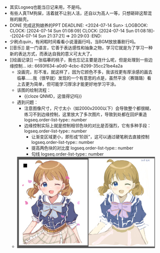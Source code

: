 - 其实Logseq也能当日记来用，不是吗。
- 有些人真TM狗屎，活着就不让别人活，还自以为高人一等，只想砸碎这帮混账的脑壳。
- DONE 完成这狗娘养的PPT
  DEADLINE: <2024-07-14 Sun>
  :LOGBOOK:
  CLOCK: [2024-07-14 Sun 01:08:09]
  CLOCK: [2024-07-14 Sun 01:08:18]--[2024-07-14 Sun 21:37:21] =>  20:29:03
  :END:
- 少刷点quin，有闲暇时间看看小说漫画行吗，当BGM放放番剧行吗。
- [[音乐]] 是一门语言，它善于表达感性和抽象之物，学习它就是为了学习一种新的表达方式，而表达自我的意义可太大了。
- [[绘画记录]] 一张临摹的桃子，我也忘记主要是连什么呢，但是处理到一些边缘控制…
  id:: 6693f634-a0d0-4cbc-8299-35cc21be4a2a
	- 没画完，形不准，就这样了，因为它颜色不多，我该找更有厚涂感的画去临摹……我（很早就）发现的一个有意思的点是，虽然平涂（赛璐璐）看上去更为简单，但可能学习厚涂才能更好地学习平涂。
	- 该图的绘制流程：
		- {{cloze QNMD，这值得记吗}}
	- 遇到问题：
		- 注意图像尺寸，尺寸太小（如2000x2000以下）会导致整个都很糊，练习不到边缘控制，这里放大了多次图片，导致到处都在回炉重造
		  logseq.order-list-type:: number
		- 边缘控制实际上就是控制相邻色块的对比是否强烈，它有多种手段：
		  logseq.order-list-type:: number
			- 让渐变区域更小，即形成“阶跃”，这可以通过硬笔刷去直接控制
			  logseq.order-list-type:: number
			- 提高两色块的对比度
			  logseq.order-list-type:: number
			- 勾线
			  logseq.order-list-type:: number
	- ![image.png](../assets/image_1720974547955_0.png)